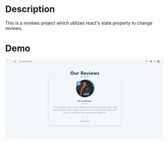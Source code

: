 # Description

This is a reviews project which utilizes react's state property to change reviews.

# Demo

![](public/reviews.gif)
